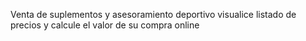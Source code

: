 Venta de suplementos y asesoramiento deportivo visualice listado de precios y calcule el valor de su compra online
